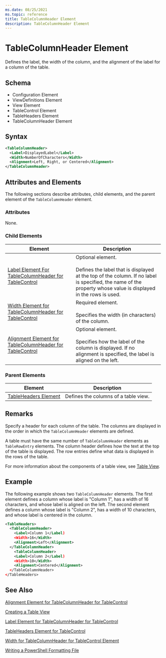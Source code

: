 ```yaml
---
ms.date: 08/25/2021
ms.topic: reference
title: TableColumnHeader Element
description: TableColumnHeader Element
---
```

# TableColumnHeader Element

Defines the label, the width of the column, and the alignment of the label for a column of the
table.

## Schema

- Configuration Element
- ViewDefinitions Element
- View Element
- TableControl Element
- TableHeaders Element
- TableColumnHeader Element

## Syntax

```xml
<TableColumnHeader>
  <Label>DisplayedLabel</Label>
  <Width>NumberOfCharacters</Width>
  <Alignment>Left, Right, or Centered</Alignment>
</TableColumnHeader>
```

## Attributes and Elements

The following sections describe attributes, child elements, and the parent element of the
`TableColumnHeader` element.

### Attributes

None.

### Child Elements

|Element|Description|
|-------------|-----------------|
|[Label Element For TableColumnHeader for TableControl](./label-element-for-tablecolumnheader-for-tablecontrol-format.md)|Optional element.<br /><br /> Defines the label that is displayed at the top of the column. If no label is specified, the name of the property whose value is displayed in the rows is used.|
|[Width Element for TableColumnHeader for TableControl](./width-element-for-tablecolumnheader-for-tablecontrol-format.md)|Required element.<br /><br /> Specifies the width (in characters) of the column.|
|[Alignment Element for TableColumnHeader for TableControl](./alignment-element-for-tablecolumnheader-for-tablecontrol-format.md)|Optional element.<br /><br /> Specifies how the label of the column is displayed. If no alignment is specified, the label is aligned on the left.|

### Parent Elements

|Element|Description|
|-------------|-----------------|
|[TableHeaders Element](./tableheaders-element-format.md)|Defines the columns of a table view.|

## Remarks

Specify a header for each column of the table. The columns are displayed in the order in which the
`TableColumnHeader` elements are defined.

A table must have the same number of `TableColumnHeader` elements as `TableRowEntry` elements. The
column header defines how the text at the top of the table is displayed. The row entries define what
data is displayed in the rows of the table.

For more information about the components of a table view, see [Table View](./creating-a-table-view.md).

## Example

The following example shows two `TableColumnHeader` elements. The first element defines a column
whose label is "Column 1", has a width of 16 characters, and whose label is aligned on the left. The
second element defines a column whose label is "Column 2", has a width of 10 characters, and whose
label is centered in the column.

```xml
<TableHeaders>
  <TableColumnHeader>
    <Label>Column 1</Label)
    <Width>16</Width>
    <Alignment>Left</Alignment>
  </TableColumnHeader>
    <TableColumnHeader>
    <Label>Column 2</Label)
    <Width>10</Width>
    <Alignment>Centered</Alignment>
  </TableColumnHeader>
</TableHeaders>
```

## See Also

[Alignment Element for TableColumnHeader for TableControl](./alignment-element-for-tablecolumnheader-for-tablecontrol-format.md)

[Creating a Table View](./creating-a-table-view.md)

[Label Element for TableColumnHeader for TableControl](./label-element-for-tablecolumnheader-for-tablecontrol-format.md)

[TableHeaders Element for TableControl](./tableheaders-element-format.md)

[Width for TableColumnHeader for TableControl Element](./width-element-for-tablecolumnheader-for-tablecontrol-format.md)

[Writing a PowerShell Formatting File](./writing-a-powershell-formatting-file.md)
